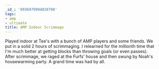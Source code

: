 ```yaml
---
_id_: '8936979994028798'
tags:
- amp
- ultimate
title: AMP Indoor Scrimmage
---
```


Played indoor at Tee's with a bunch of AMP players and some friends. We put in a solid 2 hours of scrimmaging. I relearned for the millionth time that I'm much better at getting blocks than throwing goals (or even passes). After scrimmage, we raged at the Furfs' house and then swung by Noah's housewarming party. A grand time was had by all.

